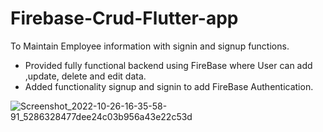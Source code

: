 # Firebase-Crud-Flutter-app
To Maintain Employee information with signin and signup functions. 
- Provided fully functional backend using FireBase where User can add ,update, delete and edit data.
- Added functionality signup and signin to add FireBase Authentication.


![Screenshot_2022-10-26-16-35-58-91_5286328477dee24c03b956a43e22c53d](https://user-images.githubusercontent.com/78414267/198013297-8a8d8a06-8b15-4ec5-9b69-8e9f0ead3b0e.jpg)
